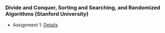 ### Divide and Conquer, Sorting and Searching, and Randomized Algorithms (Stanford University)

- Assignment 1: [Details](https://www.coursera.org/learn/algorithms-divide-conquer/exam/srsxO/programming-assignment-1/attempt)

